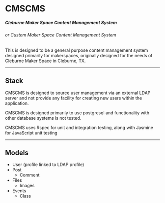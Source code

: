 # CMSCMS
##### Cleburne Maker Space Content Management System
###### or Custom Maker Space Content Management System

This is designed to be a general purpose content management system designed primarily for makerspaces, originally designed for the needs of Cleburne Maker Space in Cleburne, TX.

---

## Stack

CMSCMS is designed to source user management via an external LDAP server and not provide any facility for creating new users within the application.

CMSCMS is designed primarily to use postgresql and functionality with other database systems is not tested.

CMSCMS uses Rspec for unit and integration testing, along with Jasmine for JavaScript unit testing

---

## Models

- User (profile linked to LDAP profile)
- Post
  - Comment
- Files
  - Images
- Events
  - Class
